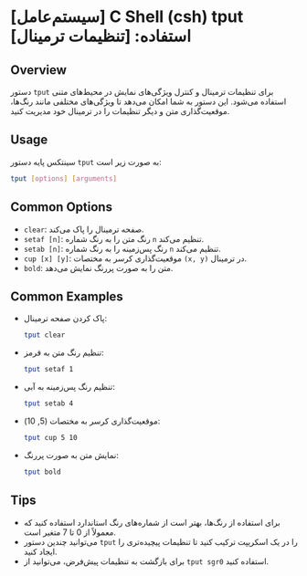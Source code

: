 # [سیستم‌عامل] C Shell (csh) tput استفاده: [تنظیمات ترمینال]

## Overview
دستور `tput` برای تنظیمات ترمینال و کنترل ویژگی‌های نمایش در محیط‌های متنی استفاده می‌شود. این دستور به شما امکان می‌دهد تا ویژگی‌های مختلفی مانند رنگ‌ها، موقعیت‌گذاری متن و دیگر تنظیمات را در ترمینال خود مدیریت کنید.

## Usage
سینتکس پایه دستور `tput` به صورت زیر است:

```bash
tput [options] [arguments]
```

## Common Options
- `clear`: صفحه ترمینال را پاک می‌کند.
- `setaf [n]`: رنگ متن را به رنگ شماره `n` تنظیم می‌کند.
- `setab [n]`: رنگ پس‌زمینه را به رنگ شماره `n` تنظیم می‌کند.
- `cup [x] [y]`: موقعیت‌گذاری کرسر به مختصات `(x, y)` در ترمینال.
- `bold`: متن را به صورت پررنگ نمایش می‌دهد.

## Common Examples
- پاک کردن صفحه ترمینال:
  ```bash
  tput clear
  ```

- تنظیم رنگ متن به قرمز:
  ```bash
  tput setaf 1
  ```

- تنظیم رنگ پس‌زمینه به آبی:
  ```bash
  tput setab 4
  ```

- موقعیت‌گذاری کرسر به مختصات (5, 10):
  ```bash
  tput cup 5 10
  ```

- نمایش متن به صورت پررنگ:
  ```bash
  tput bold
  ```

## Tips
- برای استفاده از رنگ‌ها، بهتر است از شماره‌های رنگ استاندارد استفاده کنید که معمولاً از 0 تا 7 متغیر است.
- می‌توانید چندین دستور `tput` را در یک اسکریپت ترکیب کنید تا تنظیمات پیچیده‌تری را ایجاد کنید.
- برای بازگشت به تنظیمات پیش‌فرض، می‌توانید از `tput sgr0` استفاده کنید.